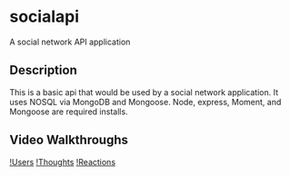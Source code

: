 # socialapi
A social network API application 

## Description
This is a basic api that would be used by a social network application. It uses NOSQL via MongoDB and Mongoose. Node, express, Moment, and Mongoose are required installs. 

## Video Walkthroughs

[!Users]("https://drive.google.com/file/d/1IgZjnUAmV5DCyBc-yTDzAoIIcANqn-hH/view")
[!Thoughts]("https://drive.google.com/file/d/11fJNHbSZZWDmowUPL61jInfd7HQKDAp8/view")
[!Reactions]("https://drive.google.com/file/d/1FBR0y7khYfceZA2-P3MwGdRcCMsYwd32/view")